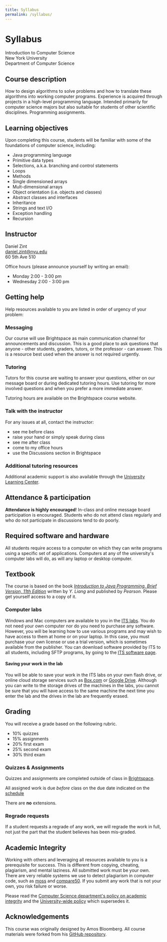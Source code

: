 ```yaml
---
title: Syllabus
permalink: /syllabus/
---
```


# Syllabus

Introduction to Computer Science  
New York University  
Department of Computer Science

## Course description

How to design algorithms to solve problems and how to translate these algorithms into working computer programs. Experience is acquired through projects in a high-level programming language. Intended primarily for computer science majors but also suitable for students of other scientific disciplines. Programming assignments.

## Learning objectives

Upon completing this course, students will be familiar with some of the foundations of computer science, including:

- Java programming language
- Primitive data types
- Selections, a.k.a. branching and control statements
- Loops
- Methods
- Single dimensioned arrays
- Mult-dimensional arrays
- Object orientation (i.e. objects and classes)
- Abstract classes and interfaces
- Inheritance
- Strings and text I/O
- Exception handling
- Recursion

## Instructor

Daniel Zint  
daniel.zint@nyu.edu  
60 5th Ave 510

Office hours (please announce yourself by writing an email):

- Monday 2:00 - 3:00 pm
- Wednesday 2:00 - 3:00 pm

## Getting help

Help resources available to you are listed in order of urgency of your problem:

### Messaging

Our course will use Brightspace as main communication channel for announcements and discussion. This is a good place to ask questions that anyone - other students, graders, tutors, or the professor - can answer. This is a resource best used when the answer is not required urgently.

### Tutoring

Tutors for this course are waiting to answer your questions, either on our message board or during dedicated tutoring hours. Use tutoring for more involved questions and when you prefer a more immediate answer.

Tutoring hours are available on the Brightspace course website.

### Talk with the instructor

For any issues at all, contact the instructor:

- see me before class
- raise your hand or simply speak during class
- see me after class
- come to my office hours
- use the Discussions section in Brightspace

### Additional tutoring resources

Additional academic support is also available through the [University Learning Center](http://www.nyu.edu/ulc).

## Attendance & participation

**Attendance is highly encouraged**! In-class and online message board participation is encouraged. Students who do not attend class regularly and who do not participate in discussions tend to do poorly.

## Required software and hardware

All students require access to a computer on which they can write programs using a specific set of applications. Computers at any of the university's computer labs will do, as will any laptop or desktop computer.

## Textbook

The course is based on the book [_Introduction to Java Programming, Brief Version, 11th Edition_](https://www.pearson.com/en-us/subject-catalog/p/introduction-to-java-programming-brief-version/P200000003486/9780137504374) written by _Y. Liang_ and published by _Pearson_. Please get yourself access to a copy of it.

### Computer labs

Windows and Mac computers are available to you in the [ITS labs](http://www.nyu.edu/its/labs/). You do not need your own computer nor do you need to purchase any software. However, you will be learning how to use various programs and may wish to have access to them at home or on your laptop. In this case, you must purchase your own license or use a trial version, which is sometimes available from the publisher. You can download software provided by ITS to all students, including SFTP programs, by going to the [ITS software page](https://www.nyu.edu/its/software/).

#### Saving your work in the lab

You will be able to save your work in the ITS labs on your own flash drive, or online cloud storage services such as [Box.com](https://nyu.box.com) or [Google Drive](https://drive.google.com). Although you can write to the storage drives of the machines in the labs, you cannot be sure that you will have access to the same machine the next time you enter the lab and the drives in the lab are frequently erased.

## Grading

You will receive a grade based on the following rubric.

- 10% quizzes
- 15% assignments
- 20% first exam
- 25% second exam
- 30% third exam

### Quizzes & Assignments

Quizzes and assignments are completed outside of class in [Brightspace](https://brightspace.nyu.edu).

All assigned work is due _before_ class on the due date indicated on the [schedule](/)

There are **no** extensions.

### Regrade requests

If a student requests a regrade of any work, we will regrade the work in full, not just the part that the student believes has been mis-graded.

## Academic Integrity

Working with others and leveraging all resources available to you is a prerequisite for success. This is different from copying, cheating, plagiarism, and mental laziness. All submitted work must be your own. There are very reliable systems we use to detect plagiarism in computer code, such as [moss](http://theory.stanford.edu/~aiken/moss/) and [compare50](https://github.com/cs50/compare50). If you submit any work that is not your own, you risk failure or worse.

Please read the [Computer Science department's policy on academic integrity](http://cs.nyu.edu/home/undergrad/policy.html) and the [University-wide policy](https://www.nyu.edu/about/policies-guidelines-compliance/policies-and-guidelines/academic-integrity-for-students-at-nyu.html) which supersedes it.

## Acknowledgements

This course was originally designed by Amos Bloomberg. All course materials were forked from his [GitHub repository](https://github.com/nyu-java-programming).
